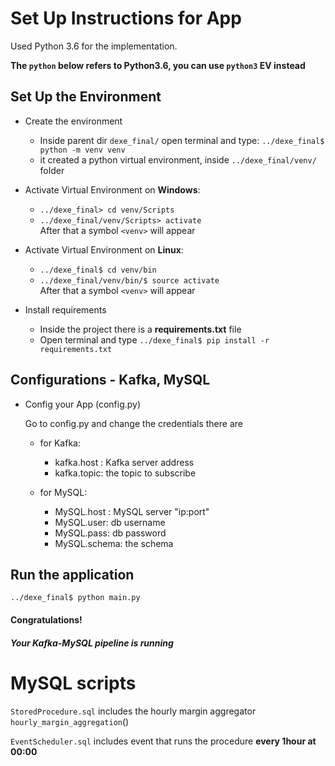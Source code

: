 # Set Up Instructions for App

Used Python 3.6 for the implementation.

**The ``python`` below refers to Python3.6, you can use ``python3`` EV instead**<br>

## Set Up the Environment

- Create the environment <br>
    - Inside parent dir ``dexe_final/`` open terminal and type:
    ``../dexe_final$ python -m venv venv``<br>
    - it created a python virtual environment, inside ``../dexe_final/venv/`` folder <br>

- Activate Virtual Environment on **Windows**: <br>
    - ``../dexe_final> cd venv/Scripts``<br>
    - ``../dexe_final/venv/Scripts> activate``<br>
    After that a symbol ``<venv>`` will appear

- Activate Virtual Environment on **Linux**: <br>
    - ``../dexe_final$ cd venv/bin``<br>
    - ``../dexe_final/venv/bin/$ source activate``<br>
    After that a symbol ``<venv>`` will appear

- Install requirements <br>
    - Inside the project there is a **requirements.txt** file <br>
    - Open terminal and type ``../dexe_final$ pip install -r requirements.txt``

## Configurations - Kafka, MySQL

- Config your App (config.py) <br>
    
    Go to config.py and change the credentials there are
    
    - for Kafka: <br>
        - kafka.host : Kafka server address
        - kafka.topic: the topic to subscribe
            
    - for MySQL: <br>
        - MySQL.host : MySQL server "ip:port"
        - MySQL.user: db username
        - MySQL.pass: db password
        - MySQL.schema: the schema

## Run the application

    ../dexe_final$ python main.py

 
#### Congratulations!
##### Your Kafka-MySQL pipeline is running

# MySQL scripts
`StoredProcedure.sql` includes the hourly margin aggregator `hourly_margin_aggregation`()

`EventScheduler.sql` includes event that runs the procedure **every 1hour at 00:00**